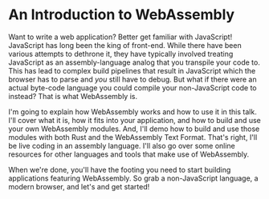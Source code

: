 # An Introduction to WebAssembly

Want to write a web application? Better get familiar with JavaScript!
JavaScript has long been the king of front-end. While there have been various
attempts to dethrone it, they have typically involved treating JavaScript as an
assembly-language analog that you transpile your code to. This has lead to
complex build pipelines that result in JavaScript which the browser has to
parse and *you* still have to debug. But what if there were an actual byte-code
language you could compile your non-JavaScript code to instead? That is what
WebAssembly is.

I'm going to explain how WebAssembly works and how to use it in this talk. I'll
cover what it is, how it fits into your application, and how to build and use
your own WebAssembly modules. And, I'll demo how to build and use those modules
with both Rust and the WebAssembly Text Format. That's right, I'll be live
coding in an assembly language. I'll also go over some online resources for
other languages and tools that make use of WebAssembly.

When we're done, you'll have the footing you need to start building
applications featuring WebAssembly. So grab a non-JavaScript language, a modern
browser, and let's and get started!
